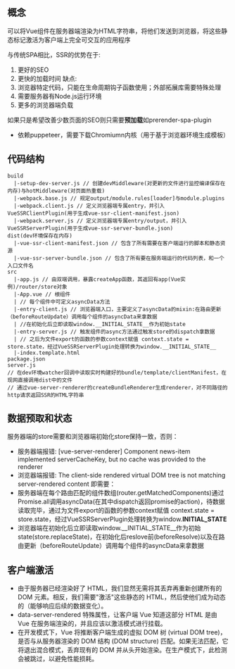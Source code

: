 ## 概念

可以将Vue组件在服务器端渲染为HTML字符串，将他们发送到浏览器，将这些静态标记激活为客户端上完全可交互的应用程序

与传统SPA相比，SSR的优势在于:
1. 更好的SEO
2. 更快的加载时间
缺点:
1. 浏览器特定代码，只能在生命周期钩子函数使用；外部拓展库需要特殊处理
2. 需要服务器有Node.js运行环境
3. 更多的浏览器端负载

如果只是希望改善少数页面的SEO则只需要**预加载**如prerender-spa-plugin
* 依赖puppeteer，需要下载Chromiumn内核（用于基于浏览器环境生成模板）

## 代码结构

```
build
  |-setup-dev-server.js // 创建devMiddleware(对更新的文件进行监控编译保存在内存)与hotMiddleware(对页面热重载)
  |-webpack.base.js // 规定output/module.rules[loader]与module.plugins
  |-webpack.client.js // 定义浏览器端专属entry，并引入VueSSRClientPlugin(用于生成vue-ssr-client-manifest.json)
  |-webpack.server.js // 定义浏览器端专属entry/output，并引入VueSSRServerPlugin(用于生成vue-ssr-server-bundle.json)
dist(dev环境保存在内存)
  |-vue-ssr-client-manifest.json // 包含了所有需要在客户端运行的脚本和静态资源
  |-vue-ssr-server-bundle.json // 包含了所有要在服务端运行的代码列表，和一个入口文件名
src
  |-app.js // 由双端调用，暴露createApp函数，其返回有app(Vue实例)/router/store对象
  |-App.vue // 根组件
  | // 每个组件中可定义asyncData方法
  |-entry-client.js // 浏览器端入口，主要定义了asyncData的mixin:在路由更新（beforeRouteUpdate）调用每个组件的asyncData来拿数据
  | //在初始化后立即读取window.__INITIAL_STATE__作为初始state
  |-entry-server.js // 触发组件的async方法通过触发store的dispatch拿数据
  | // 之后为文件export的函数的参数context赋值 context.state = store.state，经过VueSSRServerPlugin处理转换为window.__INITIAL_STATE__
  |-index.template.html
package.json
server.js
// 在dev环境watcher回调中读取实时构建好的bundle/template/clientManifest，在现网直接调用dist中的文件
// 通过vue-server-renderer的createBundleRenderer生成renderer，对不同路径的http请求返回SSR的HTML字符串
```

## 数据预取和状态
服务器端的store需要和浏览器端初始化store保持一致，否则：
* 服务器端报错: [vue-server-renderer] Component news-item implemented serverCacheKey, but no cache was provided to the renderer
* 浏览器端报错: The client-side rendered virtual DOM tree is not matching server-rendered content
即需要：
* 服务器端在每个路由匹配的组件数组(router.getMatchedComponents)通过Promise.all调用asyncData(在其中dispatch返回promise的action)，待数据读取完毕，通过为文件export的函数的参数context赋值 context.state = store.state，经过VueSSRServerPlugin处理转换为window.__INITIAL_STATE__
* 浏览器端在初始化后立即读取window.__INITIAL_STATE__作为初始state(store.replaceState)，在初始化后reslove前(beforeResolve)以及在路由更新（beforeRouteUpdate）调用每个组件的asyncData来拿数据

## 客户端激活
* 由于服务器已经渲染好了 HTML，我们显然无需将其丢弃再重新创建所有的 DOM 元素。相反，我们需要"激活"这些静态的 HTML，然后使他们成为动态的（能够响应后续的数据变化）。
* data-server-rendered 特殊属性，让客户端 Vue 知道这部分 HTML 是由 Vue 在服务端渲染的，并且应该以激活模式进行挂载。
* 在开发模式下，Vue 将推断客户端生成的虚拟 DOM 树 (virtual DOM tree)，是否与从服务器渲染的 DOM 结构 (DOM structure) 匹配。如果无法匹配，它将退出混合模式，丢弃现有的 DOM 并从头开始渲染。在生产模式下，此检测会被跳过，以避免性能损耗。
